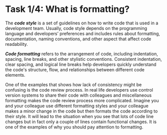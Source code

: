 # Task 1/4: What is formatting?

The **_code style_** is a set of guidelines on how to write code that is used in a development team. 
Usually, code style depends on the programming language and developers’ preferences and includes rules about formatting,
documentation, naming conventions, and other aspect that affect code readability.

**_Code formatting_** refers to the arrangement of code, including indentation, spacing, line breaks, and other stylistic conventions.
Consistent indentation, clear spacing, and logical line breaks help developers quickly understand the code's structure,
flow, and relationships between different code elements.

One of the examples that shows how lack of consistency might be confusing is the code review process.
In real life developers use control version systems to share their code with colleagues and miscellaneous formatting
makes the code review process more complicated.
Imagine you and your colleague use different formatting styles and your colleague makes a minor change in the code but
then formats the code according to their style.
It will lead to the situation when you see that lots of code line changes but in fact only a couple of lines contain functional changes.
It is one of the examples of why you should pay attention to formatting. 
